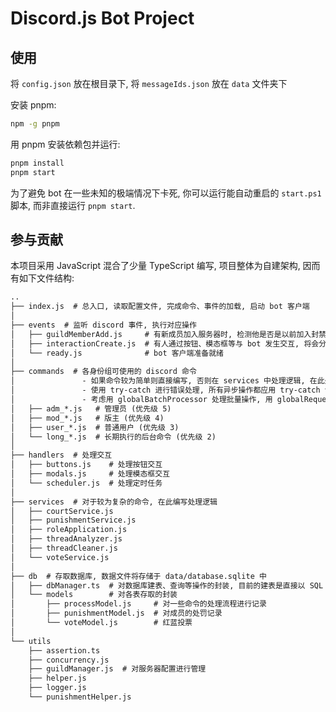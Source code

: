 # Discord.js Bot Project

## 使用

将 `config.json` 放在根目录下, 将 `messageIds.json` 放在 `data` 文件夹下

安装 pnpm:

```bash
npm -g pnpm
```

用 pnpm 安装依赖包并运行:

```bash
pnpm install
pnpm start
```

为了避免 bot 在一些未知的极端情况下卡死, 你可以运行能自动重启的 `start.ps1` 脚本, 而非直接运行 `pnpm start`.

## 参与贡献

本项目采用 JavaScript 混合了少量 TypeScript 编写, 项目整体为自建架构, 因而有如下文件结构:

```txt
..
├── index.js  # 总入口, 读取配置文件, 完成命令、事件的加载, 启动 bot 客户端
│
├── events  # 监听 discord 事件, 执行对应操作
│   ├── guildMemberAdd.js     # 有新成员加入服务器时, 检测他是否是以前加入封禁列表但还没实际封禁的成员, 执行封禁操作
│   ├── interactionCreate.js  # 有人通过按钮、模态框等与 bot 发生交互, 将会分发给 handlers 进行处理
│   └── ready.js              # bot 客户端准备就绪
│
├── commands  # 各身份组可使用的 discord 命令
│               - 如果命令较为简单则直接编写, 否则在 services 中处理逻辑, 在此处调用对应函数
│               - 使用 try-catch 进行错误处理, 所有异步操作都应用 try-catch 包装
│               - 考虑用 globalBatchProcessor 处理批量操作, 用 globalRequestQueue 控制 API 请求频率
│   ├── adm_*.js   # 管理员 (优先级 5)
│   ├── mod_*.js   # 版主 (优先级 4)
│   ├── user_*.js  # 普通用户 (优先级 3)
│   └── long_*.js  # 长期执行的后台命令 (优先级 2)
│
├── handlers  # 处理交互
│   ├── buttons.js    # 处理按钮交互
│   ├── modals.js     # 处理模态框交互
│   └── scheduler.js  # 处理定时任务
│
├── services  # 对于较为复杂的命令, 在此编写处理逻辑
│   ├── courtService.js
│   ├── punishmentService.js
│   ├── roleApplication.js
│   ├── threadAnalyzer.js
│   ├── threadCleaner.js
│   └── voteService.js
│
├── db  # 存取数据库, 数据文件将存储于 data/database.sqlite 中
│   ├── dbManager.ts  # 对数据库建表、查询等操作的封装, 目前的建表是直接以 SQL 形式硬编码在代码中
│   └── models        # 对各表存取的封装
│       ├── processModel.js     # 对一些命令的处理流程进行记录
│       ├── punishmentModel.js  # 对成员的处罚记录
│       └── voteModel.js        # 红蓝投票
│
└── utils
    ├── assertion.ts
    ├── concurrency.js
    ├── guildManager.js  # 对服务器配置进行管理
    ├── helper.js
    ├── logger.js
    └── punishmentHelper.js
```
